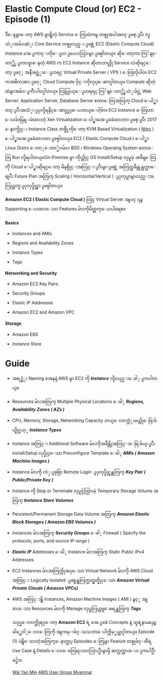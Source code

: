 # Elastic Compute Cloud (or) EC2 - Episode (1)

ဒီေန့မွာေတာ့ AWS မွာရွိတဲ့ Service ေတြထဲကမွ တစ္ခုအပါအဝင္ျဖစ္ျပီး လူသံုးအမ်ားဆံုး Core Service တစ္ခုလည္းျဖစ္တဲ့ EC2 (Elastic Compute Cloud) Instance အေျကာင္းကိုေျပာျပေပးသြားမွာျဖစ္ပါတယ္။ ဆိုေတာ့ကာ ကြ်န္ေတာ္တို့ျကားဖူးေနတဲ့ AWS က EC2 Instance ဆိုတာဘယ္လို Service လဲဆိုရင္ေတာ့ျဖင့္ အနီးစပ္ဆံုးေျပာရင္ Virtual Private Server ( VPS ) ေတြလိုပါပဲ။ EC2 ကအဓိကအားျဖင့္ Cloud Compute ပိုင္းကိုလုပ္ေဆာင္ပါတယ္။ Compute ဆိုတဲ့ထဲမွာအမ်ားျကီးပါဝင္ပါတယ္။ လြယ္လြယ္ေျပာရရင္ ကြ်န္ေတာ္တို့သံုးခ်င္တဲ့ Web Server, Application Server, Database Server စတာေတြအတြက္ Cloud ေပါ္မွာတင္ျပီးအသံုးျပုလို့ရနိုင္ေအာင္လုပ္ေပးတယ္ေပါ့ဗ်ာ။ EC2 Instance ေတြဟာ ေသခ်ာမြန္းမံထားတဲ့ Xen Virtualization ေပါ္မွာအေျခခံထားတာျဖစ္ျပီး 2017 ေနာက္ပိုင္း Instance Class တစ္ခ်ို့ကိုေတာ့ KVM Based Virtualization ( [Nitro](http://www.brendangregg.com/blog/2017-11-29/aws-ec2-virtualization-2017.html) ) ေပါ္မွာအေျခခံထားတာျဖစ္ပါတယ္။ EC2 ( Elastic Compute Cloud ) ေပါ္မွာ Linux Distro ေတာ္ေတာ္မ်ားမ်ား၊ BSD ၊ Windows Operaing System စတာေတြ Run လို့ရပါတယ္။On-Premise မွာ ကိုယ္တိုင္ OS Install/Setup လုပ္ရမဲ့ အခ်ိန္ေတြကို Cloud ေပါ္မွာဆိုရင္ေတာ့ မိနစ္ပိုင္းအတြင္းျပီးမွာျဖစ္တဲ့ အတြက္အခ်ိန္ကုန္သက္သာေစျပီး Future Plan အတြက္ Scaling ( Horizontal/Vertical ) ျပုလုပ္ရာမွာလည္းအလြယ္တကူျပုလုပ္နိုင္မွာျဖစ္ပါတယ္။ 

**Amazon EC2 ( Elastic Compute Cloud )** တြင္ Virtual Server အျပင္ ၎မွ Supporting ေပးထားေသာ Features မ်ားကိုမိတ္ဆက္ေပးပါရေစ။

#### Basics

 - Instances and AMIs

 - Regions and Availability Zones

 - Instance Types

 - Tags


#### Networking and Security

 - Amazon EC2 Key Pairs

 - Security Groups

 - Elastic IP Addresses

 - Amazon EC2 and Amazon VPC

#### Storage

 - Amazon EBS

 - Instance Store


# Guide


* အရင္ဆံုး Naming အေနနဲ့ AWS မွာ EC2 ကို ***Instance*** လို့လည္းေခါ္ျကပါတယ္။
* Resources မ်ားအတြက္ Multiple Physical Locations ေခါ္  ***Regions, Availability Zones ( AZs )***
* CPU, Memory, Storage, Networking Capacity ဘယ္ေလာက္သံုးမယ္ကိုေရြးခ်ယ္နိုင္မယ့္ ***Instance Types***
* Instance အတြင္း Additional Software မ်ားကိုအခ်ိန္တိုအတြင္းေရြးခ်ယ္ျပီး Install/Setup လုပ္နိုင္ေသာ Preconfigure Template ေခါ္ ***AMIs ( Amazon Machine Images )*** 
* Instance မ်ားကို လံုျခုစြာ Remote Login ျပုလုပ္နိုင္ရန္အတြက္  ***Key Pair ( Public/Private Key )***
* Instance ကို Stop or Terminate လုပ္ရင္ပ်က္သြားမဲ့ Temporary Storage Volume အတြက္ ***Instance Store Volumes*** 
* Persistent/Permanent Storage Data Volume အတြက္ ***Amazon Elastic Block Storages ( Amazon EBS Volumes )***
* Instances မ်ားအတြက္  ***Security Groups***   ေခါ္ Firewall ( Specify the protocols, ports, and source IP range ) 
* ***Elastic IP*** Addresses ေခါ္ Instance မ်ားအတြက္ Static Public IPv4 Addresses
* EC2 Instances မ်ားအတြက္လိုအပ္ေသာ Virtual Network မ်ားကို AWS Cloud အတြင္း Logically Isolated ျဖစ္ရန္အတြက္သတ္မွတ္နိုင္ေသာ ***Amazon Virtual Private Clouds ( Amazon VPCs)***
* AWS အတြင္းရွိ Instances, Amazon Machine Images ( AMI ) နွင့္ အျခားေသာ Resources မ်ားကို Manage လုပ္ရလြယ္ကူေစရန္အတြက္ ***Tags***


   သည္ေလာက္ဆိုရင္ေတာ့ **Amazon EC2** ရဲ့ အေျခခံ Concepts နဲ့ သူရဲ့နာမည္အေခါ္အေဝါ္ေလးေတြကို အျကမ္းဖ်င္းသေဘာေပါက္လိမ့္မယ္ထင္ပါတယ္။ Episode (1) ပဲရွိေသးတဲ့အတြက္ေနာက္ထပ္ Episodes ေတြမွာ Feature တစ္ခုခ်င္းစီရဲ့ Use Case နဲ့ Details ေလးေတြေရးသားသြားဦးမွာမို့ ဆက္လက္အားေပးျကပါဦး ခင္ဗ်ာ။
   
   [Wai Yan Min](https://www.facebook.com/waiyanminthesuperman "Profile")
   [AWS User Group Myanmar](https://www.facebook.com/awsugm/ "Facebook Group") 

